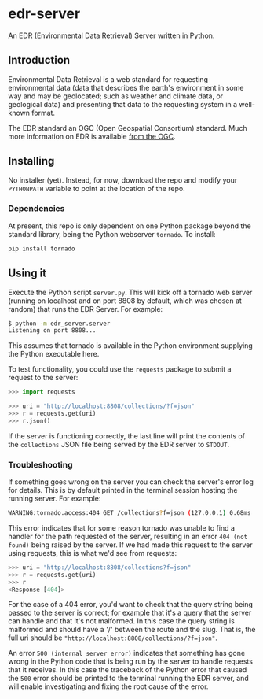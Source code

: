 # edr-server
An EDR (Environmental Data Retrieval) Server written in Python.

## Introduction

Environmental Data Retrieval is a web standard for requesting environmental data (data that describes the earth's environment in some way and may be geolocated; such as weather and climate data, or geological data) and presenting that data to the requesting system in a well-known format. 

The EDR standard an OGC (Open Geospatial Consortium) standard. Much more information on EDR is available [from the OGC](https://ogcapi.ogc.org/edr/).

## Installing

No installer (yet). Instead, for now, download the repo and modify your `PYTHONPATH` variable to point at the location of the repo.

### Dependencies

At present, this repo is only dependent on one Python package beyond the standard library, being the Python webserver `tornado`. To install:

```bash
pip install tornado
```

## Using it

Execute the Python script `server.py`. This will kick off a tornado web server (running on localhost and on port 8808 by default, which was chosen at random) that runs the EDR Server. For example:

```bash
$ python -m edr_server.server
Listening on port 8808...
```

This assumes that tornado is available in the Python environment supplying the Python executable here.

To test functionality, you could use the `requests` package to submit a request to the server:

```python
>>> import requests

>>> uri = "http://localhost:8808/collections/?f=json"
>>> r = requests.get(uri)
>>> r.json()
```

If the server is functioning correctly, the last line will print the contents of the `collections` JSON file being served by the EDR server to `STDOUT`.

### Troubleshooting

If something goes wrong on the server you can check the server's error log for details. This is by default printed in the terminal session hosting the running server. For example:

```bash
WARNING:tornado.access:404 GET /collections?f=json (127.0.0.1) 0.68ms
```

This error indicates that for some reason tornado was unable to find a handler for the path requested of the server, resulting in an error `404 (not found)` being raised by the server. If we had made this request to the server using requests, this is what we'd see from requests:

```python
>>> uri = "http://localhost:8808/collections?f=json"
>>> r = requests.get(uri)
>>> r
<Response [404]>
```

For the case of a 404 error, you'd want to check that the query string being passed to the server is correct; for example that it's a query that the server can handle and that it's not malformed. In this case the query string is malformed and should have a '/' between the route and the slug. That is, the full uri should be `"http://localhost:8808/collections/?f=json"`.

An error `500 (internal server error)` indicates that something has gone wrong in the Python code that is being run by the server to handle requests that it receives. In this case the traceback of the Python error that caused the `500` error should be printed to the terminal running the EDR server, and will enable investigating and fixing the root cause of the error.